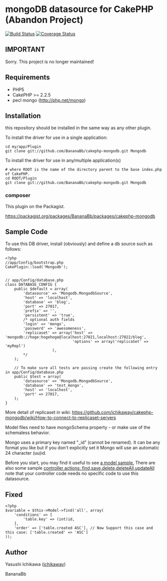 # mongoDB datasource for CakePHP (Abandon Project)

[![Build Status](https://travis-ci.org/ichikaway/cakephp-mongodb.png?branch=cake2.2)](https://travis-ci.org/ichikaway/cakephp-mongodb)
[![Coverage Status](https://coveralls.io/repos/ichikaway/cakephp-mongodb/badge.png?branch=cake2.2)](https://coveralls.io/r/ichikaway/cakephp-mongodb)

## IMPORTANT
Sorry. This project is no longer maintained!

## Requirements

- PHP5
- CakePHP >= 2.2.5
- pecl mongo (http://php.net/mongo)

## Installation

this repository should be installed in the same way as any other plugin.

To install the driver for use in a single application:

	cd my/app/Plugin
	git clone git://github.com/BananaBb/cakephp-mongodb.git Mongodb

To install the driver for use in any/multiple application(s)

	# where ROOT is the name of the directory parent to the base index.php of CakePHP.
	cd ROOT/Plugin
	git clone git://github.com/BananaBb/cakephp-mongodb.git Mongodb

### composer
This plugin on the Packagist.

https://packagist.org/packages/BananaBb/packages/cakephp-mongodb
	
## Sample Code

To use this DB driver, install (obviously) and define a db source such as follows:

	<?php
	//app/Config/bootstrap.php
	CakePlugin::load('Mongodb');


	// app/Config/database.php
	class DATABASE_CONFIG {
		public $default = array(
			'datasource' => 'Mongodb.MongodbSource',
			'host' => 'localhost',
			'database' => 'blog',
			'port' => 27017,
			'prefix' => '',
			'persistent' => 'true',
			/* optional auth fields
			'login' => 'mongo',	
			'password' => 'awesomeness',
			'replicaset' => array('host' => 'mongodb://hoge:hogehoge@localhost:27021,localhost:27022/blog', 
			                      'options' => array('replicaSet' => 'myRepl')
					     ),
			*/
		);

		// To make sure all tests are passing create the following entry in app/Config/database.php
		public $test = array(
			'datasource' => 'Mongodb.MongodbSource',
			'database' => 'test_mongo',
			'host' => 'localhost',
			'port' => 27017,
		); 
	}

More detail of replicaset in wiki:
https://github.com/ichikaway/cakephp-mongodb/wiki/How-to-connect-to-replicaset-servers


Model files need to have mongoSchema property - or make use of the schemaless behavior. 

Mongo uses a primary key named "\_id" (cannot be renamed). It can be any format you like but if you don't explicitly set it Mongo will use an automatic 24 character (uu)id.

Before you start, you may find it useful to see [a model sample.](http://github.com/ichikaway/mongoDB-Datasource/blob/master/samples/models/post.php)
There are also some sample [controller actions: find,save,delete,deleteAll,updateAll](http://github.com/ichikaway/mongoDB-Datasource/blob/master/samples/controllers/posts_controller.php) note that your controller code needs no specific code to use this datasource.

## Fixed

	<?php
	$variable = $this->Model->find('all', array(
		'conditions' => [
			'table.key' => (int)id,
		],
		'order' => ['table.created ASC'], // Now Support this case and this case: ['table.created' => 'ASC']
	));

## Author
Yasushi Ichikawa ([ichikaway](http://twitter.com/ichikaway))

BananaBb